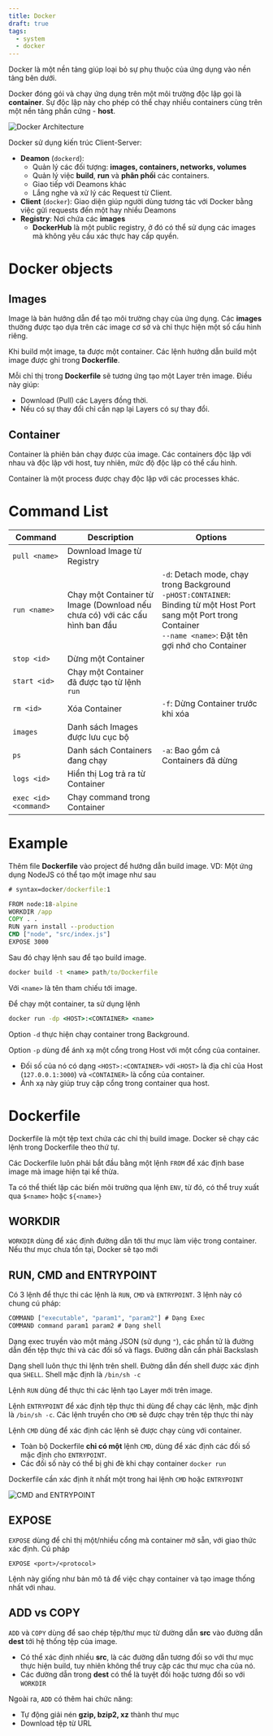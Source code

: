```yaml
---
title: Docker
draft: true
tags:
  - system
  - docker
---
```


Docker là một nền tảng giúp loại bỏ sự phụ thuộc của ứng dụng vào nền tảng bên dưới.

Docker đóng gói và chạy ứng dụng trên một môi trường độc lập gọi là **container**. Sự độc lập này cho phép có thể chạy nhiều containers cùng trên một nền tảng phần cứng - **host**.

![Docker Architecture](assets/docker/architecture.png)

Docker sử dụng kiến trúc Client-Server:
- **Deamon** (`dockerd`): 
    - Quản lý các đối tượng: **images, containers, networks, volumes**
    - Quản lý việc **build**, **run** và **phân phối** các containers. 
    - Giao tiếp với Deamons khác
    - Lắng nghe và xử lý các Request từ Client.
- **Client** (`docker`): Giao diện giúp người dùng tương tác với Docker bằng việc gửi requests đến một hay nhiều Deamons
- **Registry**: Nơi chứa các **images**
  - **DockerHub** là một public registry, ở đó có thể sử dụng các images mà không yêu cầu xác thực hay cấp quyền.

# Docker objects

## Images

Image là bản hướng dẫn để tạo môi trường chạy của ứng dụng. Các **images** thường được tạo dựa trên các image cơ sở và chỉ thực hiện một số cấu hình riêng.

Khi build một image, ta được một container. Các lệnh hướng dẫn build một image được ghi trong **Dockerfile**.

Mỗi chỉ thị trong **Dockerfile** sẽ tương ứng tạo một Layer trên image. Điều này giúp:
- Download (Pull) các Layers đồng thời.
- Nếu có sự thay đổi chỉ cần nạp lại Layers có sự thay đổi.

## Container

Container là phiên bản chạy được của image. Các containers độc lập với nhau và độc lập với host, tuy nhiên, mức độ độc lập có thể cấu hình.

Container là một process được chạy độc lập với các processes khác.

# Command List

| Command  | Description  | Options |
|---|---|---|
| `pull <name>` | Download Image từ Registry | |
| `run <name>` | Chạy một Container từ Image (Download nếu chưa có) với các cấu hình ban đầu  | `-d`: Detach mode, chạy trong Background<br>`-pHOST:CONTAINER`: Binding từ một Host Port sang một Port trong Container<br>`--name <name>`: Đặt tên gợi nhớ cho Container |
| `stop <id>` | Dừng một Container | |
| `start <id>` | Chạy một Container đã được tạo từ lệnh `run` | |
| `rm <id>` | Xóa Container | `-f`: Dừng Container trước khi xóa |
| `images`  | Danh sách Images được lưu cục bộ  | |
| `ps` | Danh sách Containers đang chạy | `-a`: Bao gồm cả Containers đã dừng |
| `logs <id>` | Hiển thị Log trả ra từ Container | |
| `exec <id> <command>` | Chạy command trong Container


# Example

Thêm file **Dockerfile** vào project để hướng dẫn build image. VD: Một ứng dụng NodeJS có thể tạo một image như sau

```cmd
# syntax=docker/dockerfile:1

FROM node:18-alpine
WORKDIR /app
COPY . .
RUN yarn install --production
CMD ["node", "src/index.js"]
EXPOSE 3000
```

Sau đó chạy lệnh sau để tạo build image.

```cmd
docker build -t <name> path/to/Dockerfile
```

Với `<name>` là tên tham chiếu tới image.

Để chạy một container, ta sử dụng lệnh

```cmd
docker run -dp <HOST>:<CONTAINER> <name>
```

Option `-d` thực hiện chạy container trong Background. 

Option `-p` dùng để ánh xạ một cổng trong Host với một cổng của container. 
- Đối số của nó có dạng `<HOST>:<CONTAINER>` với `<HOST>` là địa chỉ của Host (`127.0.0.1:3000`) và `<CONTAINER>` là cổng của container.
- Ánh xạ này giúp truy cập cổng trong container qua host.

# Dockerfile

Dockerfile là một tệp text chứa các chỉ thị build image. Docker sẽ chạy các lệnh trong Dockerfile theo thứ tự.

Các Dockerfile luôn phải bắt đầu bằng một lệnh `FROM` để xác định base image mà image hiện tại kế thừa.

Ta có thể thiết lập các biến môi trường qua lệnh `ENV`, từ đó, có thể truy xuất qua `$<name>` hoặc `${<name>}`

## WORKDIR

`WORKDIR` dùng để xác định đường dẫn tới thư mục làm việc trong container. Nếu thư mục chưa tồn tại, Docker sẽ tạo mới

## RUN, CMD and ENTRYPOINT

Có 3 lệnh để thực thi các lệnh là `RUN`, `CMD` và `ENTRYPOINT`. 3 lệnh này có chung cú pháp:

```cmd
COMMAND ["executable", "param1", "param2"] # Dạng Exec
COMMAND command param1 param2 # Dạng shell
```

Dạng exec truyền vào một mảng JSON (sử dụng `"`), các phần tử là đường dẫn đến tệp thực thi và các đối số và flags. Đường dẫn cần phải Backslash

Dạng shell luôn thực thi lệnh trên shell. Đường dẫn đến shell được xác định qua `SHELL`. Shell mặc định là `/bin/sh -c`

Lệnh `RUN` dùng để thực thi các lệnh tạo Layer mới trên image.

Lệnh `ENTRYPOINT` để xác định tệp thực thi dùng để chạy các lệnh, mặc định là `/bin/sh -c`. Các lệnh truyền cho `CMD` sẽ được chạy trên tệp thực thi này

Lệnh `CMD` dùng để xác định các lệnh sẽ được chạy cùng với container. 
- Toàn bộ Dockerfile **chỉ có một** lệnh `CMD`, dùng để xác định các đối số mặc định cho `ENTRYPOINT`.
- Các đối số này có thể bị ghi đè khi chạy container `docker run`

Dockerfile cần xác định ít nhất một trong hai lệnh `CMD` hoặc `ENTRYPOINT`

![CMD and ENTRYPOINT](assets/docker/entrypoint.png)

## EXPOSE

`EXPOSE` dùng để chỉ thị một/nhiều cổng mà container mở sẵn, với giao thức xác định. Cú pháp

`EXPOSE <port>/<protocol>`

Lệnh này giống như bản mô tả để việc chạy container và tạo image thống nhất với nhau.

## ADD vs COPY

`ADD` và `COPY` dùng để sao chép tệp/thư mục từ đường dẫn **src** vào đường dẫn **dest** tới hệ thống tệp của image.
- Có thể xác định nhiều **src**, là các đường dẫn tương đối so với thư mục thực hiện build, tuy nhiên không thể truy cập các thư mục cha của nó.
- Các đường dẫn trong **dest** có thể là tuyệt đối hoặc tương đối so với `WORKDIR`

Ngoài ra, `ADD` có thêm hai chức năng:
- Tự động giải nén **gzip, bzip2, xz** thành thư mục
- Download tệp từ URL